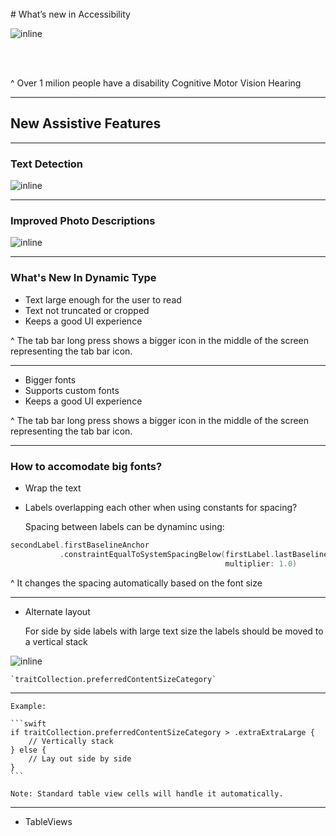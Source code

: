 
<br>
# What’s new in Accessibility

![inline](https://developer.apple.com/accessibility/images/hero_accessibility.png)

<br>
<br>

^ Over 1 milion people have a disability 
	Cognitive
	Motor
	Vision
	Hearing

---

## New Assistive Features

---

### Text Detection

![inline](https://d2pu2bk1b66iw6.cloudfront.net/photos/2014/08/01/6-75097-mm_babymeme50-1406927589.jpg) 

---

### Improved Photo Descriptions

![inline](https://s-media-cache-ak0.pinimg.com/736x/50/9c/6e/509c6ecc57c2fd7c79911d1b24c9447a--baby-beach-beach-babies.jpg)

---

### What's New In Dynamic Type

- Text large enough for the user to read
- Text not truncated or cropped
- Keeps a good UI experience

^ The tab bar long press shows a bigger icon in the middle of the screen representing the tab bar icon.

---

- Bigger fonts
- Supports custom fonts
- Keeps a good UI experience

^ The tab bar long press shows a bigger icon in the middle of the screen representing the tab bar icon.

---

### How to accomodate big fonts?

- Wrap the text

- Labels overlapping each other when using constants for spacing?

  Spacing between labels can be dynaminc using: 

```swift
secondLabel.firstBaselineAnchor
		   .constraintEqualToSystemSpacingBelow(firstLabel.lastBaselineAnchor, 
		   										multiplier: 1.0)
```

^ It changes the spacing automatically based on the font size

---

- Alternate layout

	For side by side labels with large text size the labels should be moved to a vertical stack
	
![inline](https://www.dropbox.com/home/WWDC17Presentations/Images?preview=label_cropped.jpg)

	`traitCollection.preferredContentSizeCategory`

---
	Example:

	```swift
	if traitCollection.preferredContentSizeCategory > .extraExtraLarge { 
		// Vertically stack
	} else {
		// Lay out side by side
	}
	```

	Note: Standard table view cells will handle it automatically.
---

- TableViews
	



